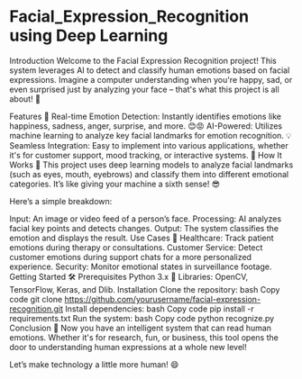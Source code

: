 # Facial_Expression_Recognition using Deep Learning
Introduction
Welcome to the Facial Expression Recognition project! This system leverages AI to detect and classify human emotions based on facial expressions. Imagine a computer understanding when you're happy, sad, or even surprised just by analyzing your face – that's what this project is all about! 🎯

Features 🚀
Real-time Emotion Detection: Instantly identifies emotions like happiness, sadness, anger, surprise, and more. 😊😡
AI-Powered: Utilizes machine learning to analyze key facial landmarks for emotion recognition. 💡
Seamless Integration: Easy to implement into various applications, whether it's for customer support, mood tracking, or interactive systems. 🤖
How It Works 🧠
This project uses deep learning models to analyze facial landmarks (such as eyes, mouth, eyebrows) and classify them into different emotional categories. It’s like giving your machine a sixth sense! 😎

Here’s a simple breakdown:

Input: An image or video feed of a person’s face.
Processing: AI analyzes facial key points and detects changes.
Output: The system classifies the emotion and displays the result.
Use Cases 🎯
Healthcare: Track patient emotions during therapy or consultations.
Customer Service: Detect customer emotions during support chats for a more personalized experience.
Security: Monitor emotional states in surveillance footage.
Getting Started 🛠️
Prerequisites
Python 3.x 🐍
Libraries: OpenCV, TensorFlow, Keras, and Dlib.
Installation
Clone the repository:
bash
Copy code
git clone https://github.com/yourusername/facial-expression-recognition.git
Install dependencies:
bash
Copy code
pip install -r requirements.txt
Run the system:
bash
Copy code
python recognize.py
Conclusion 🎉
Now you have an intelligent system that can read human emotions. Whether it's for research, fun, or business, this tool opens the door to understanding human expressions at a whole new level!

Let’s make technology a little more human! 😄
